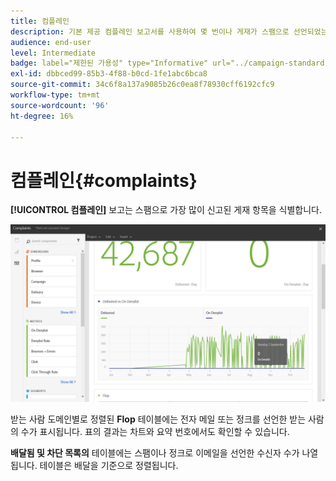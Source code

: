 ```yaml
---
title: 컴플레인
description: 기본 제공 컴플레인 보고서를 사용하여 몇 번이나 게재가 스팸으로 선언되었는지 알아봅니다.
audience: end-user
level: Intermediate
badge: label="제한된 가용성" type="Informative" url="../campaign-standard-migration-home.md" tooltip="마이그레이션된 사용자 Campaign Standard으로 제한됨"
exl-id: dbbced99-85b3-4f88-b0cd-1fe1abc6bca8
source-git-commit: 34c6f8a137a9085b26c0ea8f78930cff6192cfc9
workflow-type: tm+mt
source-wordcount: '96'
ht-degree: 16%

---
```


# 컴플레인{#complaints}

**[!UICONTROL 컴플레인]** 보고는 스팸으로 가장 많이 신고된 게재 항목을 식별합니다.

![](assets/delivery_reports_complaints.png)

받는 사람 도메인별로 정렬된 **Flop** 테이블에는 전자 메일 또는 정크를 선언한 받는 사람의 수가 표시됩니다. 표의 결과는 차트와 요약 번호에서도 확인할 수 있습니다.

**배달됨 및 차단 목록의** 테이블에는 스팸이나 정크로 이메일을 선언한 수신자 수가 나열됩니다. 테이블은 배달을 기준으로 정렬됩니다.
